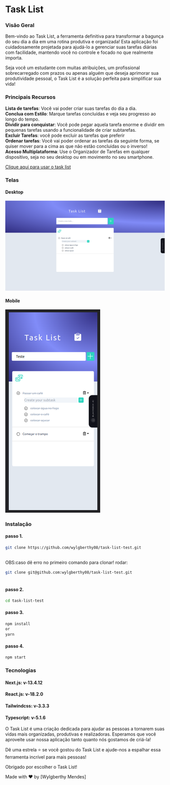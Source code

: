 
# Task List

### Visão Geral
Bem-vindo ao Task List, a ferramenta definitiva para transformar a bagunça do seu dia a dia em uma rotina produtiva e organizada! Esta aplicação foi cuidadosamente projetada para ajudá-lo a gerenciar suas tarefas diárias com facilidade, mantendo você no controle e focado no que realmente importa.

Seja você um estudante com muitas atribuições, um profissional sobrecarregado com prazos ou apenas alguém que deseja aprimorar sua produtividade pessoal, o Task List é a solução perfeita para simplificar sua vida!

### Principais Recursos
**Lista de tarefas**: Você vai poder criar suas tarefas do dia a dia. <br>
**Conclua com Estilo**: Marque tarefas concluídas e veja seu progresso ao longo do tempo.<br>
**Dividir para conquistar**: Você pode pegar aquela tarefa enorme e dividir em pequenas tarefas usando a funcionalidade de criar subtarefas. <br>
**Excluir Tarefas**: você pode excluir as tarefas que preferir <br>
**Ordenar tarefas**: Você vai poder ordenar as tarefas da seguinte forma, se quiser mover para a cima as que não estão concluidas ou o inverso! <br>
**Acesso Multiplataforma**: Use o Organizador de Tarefas em qualquer dispositivo, seja no seu desktop ou em movimento no seu smartphone.

[Clique aqui para usar o task list](https://task-list-test.vercel.app/)

### Telas
 #### Desktop
 ![Alt text](https://raw.githubusercontent.com/wylgberthy08/task-list-test/main/screens/desktop.png)
  #### Mobile
 ![Alt text](https://raw.githubusercontent.com/wylgberthy08/task-list-test/main/screens/mobile.png)
   

### Instalação

#### passo 1.
```bash
git clone https://github.com/wylgberthy08/task-list-test.git
 
```
OBS:caso dê erro no primeiro comando para clonar! rodar:
```bash
git clone git@github.com:wylgberthy08/task-list-test.git
 
```
#### passo 2.
```bash
cd task-list-test
```
#### passo 3.
```bash
npm install
or
yarn
```
#### passo 4.
```bash
npm start

```
### Tecnologias
#### Next.js: v-13.4.12
#### React.js: v-18.2.0
#### Tailwindcss: v-3.3.3
#### Typescript: v-5.1.6

O Task List é uma criação dedicada para ajudar as pessoas a tornarem suas vidas mais organizadas, produtivas e realizadoras. Esperamos que você aproveite usar nossa aplicação tanto quanto nós gostamos de criá-la!

Dê uma estrela ⭐️ se você gostou do Task List e ajude-nos a espalhar essa ferramenta incrível para mais pessoas!

Obrigado por escolher o Task List!

Made with ❤️ by [Wylgberthy Mendes]


